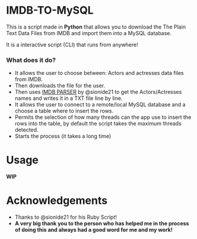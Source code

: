 # IMDB-TO-MySQL

This is a script made in **Python** that allows you to download the The Plain Text Data Files from IMDB and import them into a MySQL database.

It is a interactive script (CLI) that runs from anywhere!


### What does it do?

  - It allows the user to choose between: Actors and actresses data files from IMDB.
  - Then downloads the file for the user.
  - Then uses [IMDB PARSER](https://github.com/sionide21/imdb-parser) by @sionide21 to get the Actors/Actresses names and writes it in a TXT file line by line.
  - It allows the user to connect to a remote/local MySQL database and a choose a table where to insert the rows.
  - Permits the selection of how many threads can the app use to insert the rows into the table, by default the script takes the maximum threads detected.
  - Starts the process (it takes a long time)

# Usage

  **WIP**

# Acknowledgements

  - Thanks to @sionide21 for his Ruby Script!
  - **A very big thank you to the person who has helped me in the process of doing this and always had a good word for me and my work!**
